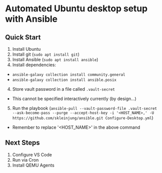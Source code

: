 # Automated Ubuntu desktop setup with Ansible

## Quick Start

1. Install Ubuntu
2. Install git (`sudo apt install git`)
3. Install Ansible (`sudo apt install ansible`)
4. Install dependencies:
  - `ansible-galaxy collection install community.general`
  - `ansible-galaxy collection install ansible.posix`
4. Store vault password in a file called `.vault-secret`
  - This cannot be specified interactively currently (by design...)
5. Run the playbook (`ansible-pull --vault-password-file .vault-secret --ask-become-pass --purge --accept-host-key -i '<HOST_NAME>,' -U https://github.com/skleinjung/ansible.git Configure-Desktop.yml`)
  - Remember to replace '<HOST_NAME>' in the above command

## Next Steps

1. Configure VS Code
2. Run via Cron
3. Install QEMU Agents